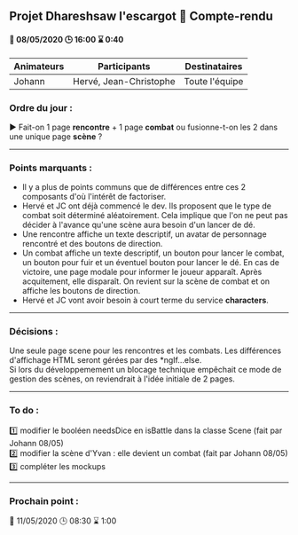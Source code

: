 ## Projet Dhareshsaw l'escargot :snail: Compte-rendu

#### :date: 08/05/2020 :clock3: 16:00 :hourglass: 0:40

| Animateurs | Participants | Destinataires |
| --- | --- | --- |
| Johann | Hervé, Jean-Christophe | Toute l'équipe |

### Ordre du jour :
:arrow_forward: Fait-on 1 page **rencontre** + 1 page **combat** ou fusionne-t-on les 2 dans une unique page **scène** ?  

***
### Points marquants :
* Il y a plus de points communs que de différences entre ces 2 composants d'où l'intérêt de factoriser.
* Hervé et JC ont déjà commencé le dev. Ils proposent que le type de combat soit déterminé aléatoirement. Cela implique que l'on ne peut 
pas décider à l'avance qu'une scène aura besoin d'un lancer de dé.
* Une rencontre affiche un texte descriptif, un avatar de personnage rencontré et des boutons de direction.
* Un combat affiche un texte descriptif, un bouton pour lancer le combat, un bouton pour fuir et un éventuel bouton pour lancer le dé.
En cas de victoire, une page modale pour informer le joueur apparaît. Après acquitement, elle disparaît. On revient sur la scène de combat
et on affiche les boutons de direction.
* Hervé et JC vont avoir besoin à court terme du service **characters**.

***
### Décisions :
Une seule page scene pour les rencontres et les combats. Les différences d'affichage HTML seront gérées par des *ngIf...else.  
Si lors du développemement un blocage technique empêchait ce mode de gestion des scènes, on reviendrait à l'idée initiale de 2 pages.

***

### To do :
:one: modifier le booléen needsDice en isBattle dans la classe Scene (fait par Johann 08/05)  
:two: modifier la scène d'Yvan : elle devient un combat (fait par Johann 08/05)  
:three: compléter les mockups

***
### Prochain point :
:date: 11/05/2020 :clock3: 08:30 :hourglass: 1:00
